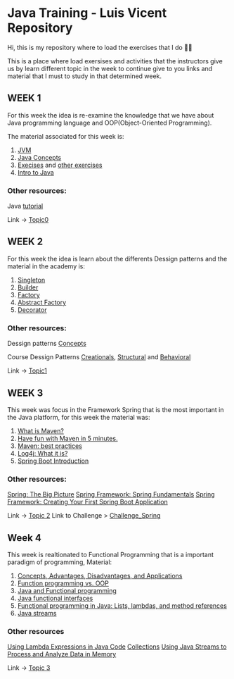 # Java Training - Luis Vicent Repository
Hi, this is my repository where to load the exercises that I do :man_technologist:

This is a place where load exersises and activities that the instructors give us by learn different topic in the week
to continue give to you links and material that I must to study in that determined week.

## WEEK 1 

For this week the idea is re-examine the knowledge that we have about Java programming language and OOP(Object-Oriented Programming).

The material associated for this week is:
1. [JVM](https://www.oracle.com/webfolder/technetwork/tutorials/obe/java/gc01/index.html#t1s1)
2. [Java Concepts](https://docs.oracle.com/javase/tutorial/java/concepts/)
3. [Execises](https://www3.ntu.edu.sg/home/ehchua/programming/java/J2a_BasicsExercises.html) and [other exercises](https://www.w3resource.com/java-exercises/basic/index.php)
4. [Intro to Java](https://developer.ibm.com/languages/java/)

### Other resources:
Java [tutorial](https://www.w3schools.com/java/default.asp)

Link -> [Topic0](https://github.com/LuisVicent-Glo/GlobantJavaTraining/tree/main/JavaGlobant/src/com/luisvicent/javaglobant/topic0)

## WEEK 2

For this week the idea is learn about the differents Dessign patterns and the material in the academy is:
1. [Singleton](https://sourcemaking.com/design_patterns/singleton)
2. [Builder](https://sourcemaking.com/design_patterns/builder)
3. [Factory](https://sourcemaking.com/design_patterns/factory_method)
4. [Abstract Factory](https://sourcemaking.com/design_patterns/abstract_factory)
5. [Decorator](https://sourcemaking.com/design_patterns/decorator)

### Other resources:

Dessign patterns [Concepts](https://refactoring.guru/es/design-patterns)

Course Dessign Patterns [Creationals](https://www.pluralsight.com/courses/design-patterns-java-creational), [Structural](https://www.pluralsight.com/courses/design-patterns-java-structural) and [Behavioral](https://www.pluralsight.com/courses/design-patterns-java-behavioral)

Link -> [Topic1](https://github.com/LuisVicent-Glo/GlobantJavaTraining/tree/main/JavaGlobant/src/com/luisvicent/javaglobant/topic1)

## WEEK 3 

This week was focus in the Framework Spring that is the most important in the Java platform,
for this week the material was:

1. [What is Maven?](https://maven.apache.org/what-is-maven.html)
2. [Have fun with Maven in 5 minutes.](https://maven.apache.org/guides/getting-started/maven-in-five-minutes.html)
3. [Maven: best practices](https://books.sonatype.com/mvnref-book/reference/pom-relationships-sect-pom-best-practice.html)
4. [Log4j: What it is?](https://www.java4s.com/log4j-tutorials/)
5. [Spring Boot Introduction](https://www.baeldung.com/spring-boot-start)

### Other resources:

[Spring: The Big Picture](https://www.pluralsight.com/courses/spring-big-picture)
[Spring Framework: Spring Fundamentals](https://www.pluralsight.com/courses/spring-framework-spring-fundamentals)
[Spring Framework: Creating Your First Spring Boot Application](https://www.pluralsight.com/courses/creating-first-spring-boot-application)

Link -> [Topic 2](https://github.com/LuisVicent-Glo/GlobantJavaTraining/tree/main/JavaGlobantSpring/src/main/java/com/javaglobant)
Link to Challenge > [Challenge_Spring](https://github.com/LuisVicent-Glo/GlobantJavaTraining/tree/main/JavaGlobantSpring/src/main/java/com/javaglobant/challengetopic2)


## Week 4

This week is realtionated to Functional Programming that is a important paradigm of programming,
Material:

1. [Concepts, Advantages, Disadvantages, and Applications](https://hackr.io/blog/functional-programming)
2. [Function programming vs. OOP](https://www.imaginarycloud.com/blog/functional-programming-vs-oop/)
3. [Java and Functional programming](https://www.baeldung.com/java-functional-programming)
4. [Java functional interfaces](http://tutorials.jenkov.com/java-functional-programming/functional-interfaces.html)
5. [Functional programming in Java: Lists, lambdas, and method references](https://blogs.oracle.com/javamagazine/post/functional-programming-in-java-part-1-lists-lambdas-and-method-references)
6. [Java streams](https://www.baeldung.com/java-8-streams)


### Other resources

[Using Lambda Expressions in Java Code](https://www.pluralsight.com/courses/lambda-expressions-java-code)
[Collections](https://www.pluralsight.com/courses/java-collections-fundamentals)
[Using Java Streams to Process and Analyze Data in Memory](https://www.pluralsight.com/courses/java-streams-process-analyze-data-memory)

Link -> [Topic 3](https://github.com/LuisVicent-Glo/GlobantJavaTraining/tree/main/FunctionalProgramming/src/com/javaglobant)
